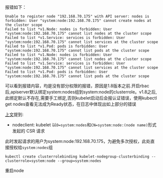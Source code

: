 报错如下：

```
Unable to register node "192.168.70.175" with API server: nodes is forbidden: User "system:node:192.168.70.175" cannot create nodes at the cluster scope
Failed to list *v1.Node: nodes is forbidden: User "system:node:192.168.70.175" cannot list nodes at the cluster scope
Failed to list *v1.Service: services is forbidden: User "system:node:192.168.70.175" cannot list services at the cluster scope
Failed to list *v1.Pod: pods is forbidden: User "system:node:192.168.70.175" cannot list pods at the cluster scope
Failed to list *v1.Node: nodes is forbidden: User "system:node:192.168.70.175" cannot list nodes at the cluster scope
Failed to list *v1.Service: services is forbidden: User "system:node:192.168.70.175" cannot list services at the cluster scope
Failed to list *v1.Pod: pods is forbidden: User "system:node:192.168.70.175" cannot list pods at the cluster scope
```

可以看到报错内容，均是没有部分权限的报错，原因是1.8版本之前.开启rbac后,apiserver默认绑定system:nodes组到system:node的clusterrole。v1.8之后,此绑定默认不存在,需要手工绑定,否则kubelet启动后会报认证错误，使用kubectl get nodes查看无法成为Ready状态，在日志中体现出如上部分的错误

[上文](/1bu-shu-zhi-nan/kubernetes-tsl-bootstrapping.md)提到:

* nodeclient: kubelet 以`O=system:nodes`和`CN=system:node:(node name)`形式发起的 CSR 请求

此时发起请求的用户为system:node:192.168.70.175，为避免多次授权，此处直接授权给`system:nodes`组

```
kubectl create clusterrolebinding kubelet-nodegroup-clusterbinding --clusterrole=system:node --group=system:nodes
```

重启node

